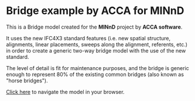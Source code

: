 # Bridge example by ACCA for MINnD

This is a Bridge model created for the **MINnD** project by **ACCA software**.

It uses the new IFC4X3 standard features (i.e. new spatial structure, alignments, linear placements, sweeps along the alignment, referents, etc.) in order to create a generic two-way bridge model with the use of the new standard.

The level of detail is fit for maintenance purposes, and the bridge is generic enough to represent 80% of the existing common bridges (also known as "horse bridges").

[Click here](https://service.usbim.com/link/63c66cf641de6bcf7f5bd47a) to navigate the model in your browser.
